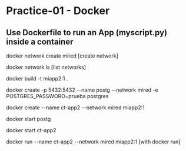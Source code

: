 # Practice-01 - Docker

## Use Dockerfile to run an App (myscript.py) inside a container

docker network create mired [create network]

docker network ls [list networks]

docker build -t miapp2:1 .

docker create -p 5432:5432 --name postg --network mired -e POSTGRES_PASSWORD=prueba postgres

docker create --name ct-app2 --network mired miapp2:1

docker start postg

docker start ct-app2

docker run --name ct-app2 --network mired miapp2:1 [with docker run]